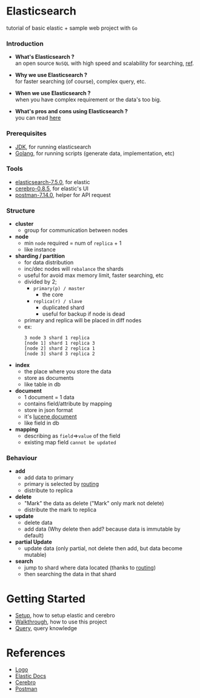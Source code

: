 # Elasticsearch
tutorial of basic elastic + sample web project with `Go`


### Introduction
- **What's Elasticsearch ?**
<br>an open source `NoSQL` with high speed and scalability for searching, [ref](https://www.elastic.co/what-is/elasticsearch).

- **Why we use Elasticsearch ?**
<br>for faster searching (of course), complex query, etc.

- **When we use Elasticsearch ?**
<br>when you have complex requirement or the data's too big.

- **What's pros and cons using Elasticsearch ?**
<br>you can read [here](https://interviewbubble.com/elasticsearch-pros-and-cons-advantages-and-disadvantages-of-elasticsearch/)

### Prerequisites
- [JDK](https://www.elastic.co/guide/en/elasticsearch/reference/7.5/setup.html#jvm-version), for running elasticsearch
- [Golang](https://golang.org/dl/), for running scripts (generate data, implementation, etc)

### Tools
- [elasticsearch-7.5.0](https://www.elastic.co/downloads/past-releases/elasticsearch-7-5-0), for elastic
- [cerebro-0.8.5](https://github.com/lmenezes/cerebro/releases/tag/v0.8.5), for elastic's UI
- [postman-7.14.0](https://www.getpostman.com/downloads/release-notes), helper for API request

### Structure
- **cluster**
    - group for communication between nodes
- **node**
    - min `node` required = num of `replica` + 1
    - like instance
- **sharding / partition**
    - for data distribution
    - inc/dec nodes will `rebalance` the shards
    - useful for avoid max memory limit, faster searching, etc
    - divided by 2;
        - `primary(p) / master`
            - the core
        - `replica(r) / slave`
            - duplicated shard
            - useful for backup if node is dead
    - primary and replica will be placed in diff nodes
    - ex:
        ```
        3 node 3 shard 1 replica
        [node 1] shard 1 replica 3
        [node 2] shard 2 replica 1
        [node 3] shard 3 replica 2
        ```
- **index**
    - the place where you store the data
    - store as documents
    - like table in db
- **document**
    - 1 document = 1 data
    - contains field/attribute by mapping
    - store in json format
    - it's [lucene document](http://www.lucenetutorial.com/basic-concepts.html)
    - like field in db
- **mapping**
    - describing as `field`=>`value` of the field
    - existing map field `cannot be updated`

### Behaviour
- **add**
    - add data to primary
    - primary is selected by [routing](https://www.elastic.co/guide/en/elasticsearch/reference/current/mapping-routing-field.html)
    - distribute to replica
- **delete**
    - "Mark" the data as delete ("Mark" only mark not delete)
    - distribute the mark to replica
- **update**
    - delete data
    - add data (Why delete then add? because data is immutable by default)
- **partial Update**
    - update data (only partial, not delete then add, but data become mutable)
- **search**
    - jump to shard where data located (thanks to [routing](https://www.elastic.co/guide/en/elasticsearch/reference/current/mapping-routing-field.html))
    - then searching the data in that shard


# Getting Started
- [Setup](), how to setup elastic and cerebro
- [Walkthrough](), how to use this project
- [Query](), query knowledge


# References
- [Logo](https://i.pinimg.com/600x315/2e/7e/e5/2e7ee557deb8cd3c9ded97c99ae1858e.jpg)
- [Elastic Docs](https://www.elastic.co/guide/en/elasticsearch/reference/7.5/index.html)
- [Cerebro](https://github.com/lmenezes/cerebro)
- [Postman](https://www.getpostman.com/downloads/)